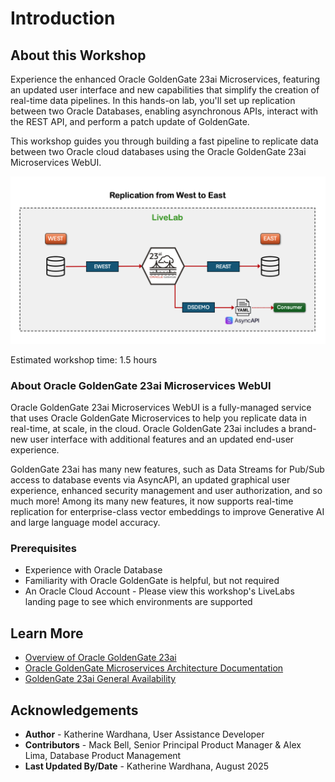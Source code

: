 # Introduction

## About this Workshop

Experience the enhanced Oracle GoldenGate 23ai Microservices, featuring an updated user interface and new capabilities that simplify the creation of real-time data pipelines. In this hands-on lab, you'll set up replication between two Oracle Databases, enabling asynchronous APIs, interact with the REST API, and perform a patch update of GoldenGate.

This workshop guides you through building a fast pipeline to replicate data between two Oracle cloud databases using the Oracle GoldenGate 23ai Microservices WebUI.


   ![GoldenGate deployment console sign in](./images/23aibidirection.png " ")

Estimated workshop time: 1.5 hours

### About Oracle GoldenGate 23ai Microservices WebUI

Oracle GoldenGate 23ai Microservices WebUI is a fully-managed service that uses Oracle GoldenGate Microservices to help you replicate data in real-time, at scale, in the cloud. Oracle GoldenGate 23ai includes a brand-new user interface with additional features and an updated end-user experience.

GoldenGate 23ai has many new features, such as Data Streams for Pub/Sub access to database events via AsyncAPI, an updated graphical user experience, enhanced security management and user authorization, and so much more! Among its many new features, it now supports real-time replication for enterprise-class vector embeddings to improve Generative AI and large language model accuracy. 

### Prerequisites

* Experience with Oracle Database
* Familiarity with Oracle GoldenGate is helpful, but not required
* An Oracle Cloud Account - Please view this workshop's LiveLabs landing page to see which environments are supported

## Learn More

* [Overview of Oracle GoldenGate 23ai](https://docs.oracle.com/en/middleware/goldengate/core/23/index.html)
* [Oracle GoldenGate Microservices Architecture Documentation](https://docs.oracle.com/en/middleware/goldengate/core/23/coredoc/overview-oracle-goldengate.html#GUID-3B1EF969-4A36-4338-820E-16F82B5C646D)
* [GoldenGate 23ai General Availability](https://blogs.oracle.com/dataintegration/post/announcing-goldengate-23ai)

## Acknowledgements
* **Author** - Katherine Wardhana, User Assistance Developer
* **Contributors** -  Mack Bell, Senior Principal Product Manager & Alex Lima, Database Product Management
* **Last Updated By/Date** - Katherine Wardhana, August 2025
